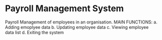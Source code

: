 # Payroll Management System
Payroll Management of employees in an organisation.
MAIN FUNCTIONS:
  a. Adding emoplyee data
  b. Updating employee data
  c. Viewing employee data list
  d. Exiting the system
  
 
